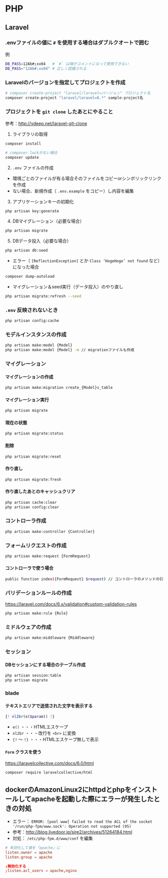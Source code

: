 # PHP

## Laravel
### .envファイルの値に `#` を使用する場合はダブルクオートで囲む
例
```sh
DB_PASS=12Ab#;xx04   # `#` 以降がコメントになって使用できない
DB_PASS="12Ab#;xx04" # 正しく認識される
```

### Laravelのバージョンを指定してプロジェクトを作成
```bash
# composer create-project "laravel/laravel=バージョン" プロジェクト名
composer create-project "laravel/laravel=6.*" sample-project名
```

### プロジェクトを `git clone` したあとにやること
参考：http://vdeep.net/laravel-git-clone
1. ライブラリの取得
```bash
composer install

# composer.lockがない場合
composer update
```
2. `.env` ファイルの作成
  - 環境ごとのファイルが有る場合そのファイルをコピーorシンボリックリンクを作成
  - ない場合、新規作成（ `.env.example` をコピー）し内容を編集
3. アプリケーションキーの初期化
```bash
php artisan key:generate
```
4. DBマイグレーション（必要な場合）
```bash
php artisan migrate
```
5. DBデータ投入（必要な場合）
```bash
php artisan db:seed
```
  - エラー（ `[ReflectionException]` とか `Class ‘HogeHoge’ not found` など）になった場合
```bash
composer dump-autoload
```
  - マイグレーション＆seed実行（データ投入）のやり直し
```bash
php artisan migrate:refresh --seed
```

### `.env` 反映されないとき
```bash
php artisan config:cache
```

### モデルインスタンスの作成
```bash
php artisan make:model {Model}
php artisan make:model {Model} -m // migrationファイルも作成
```

### マイグレーション
#### マイグレーションの作成
```bash
php artisan make:migration create_{Model}s_table
```
#### マイグレーション実行
```bash
php artisan migrate
```
#### 現在の状態
```bash
php artisan migrate:status
```
#### 削除
```bash
php artisan migrate:reset
```
#### 作り直し
```bash
php artisan migrate:fresh
```
#### 作り直したあとのキャッシュクリア
```bash
php artisan cache:clear
php artisan config:clear
```

### コントローラ作成
```bash
php artisan make:controller {Controller}
```

### フォームリクエストの作成
```bash
php artisan make:request {FormRequest}
```
#### コントローラで使う場合
```bash
public function index({FormRequest} $request) // コントローラのメソッドの引数で受け取る
```

### バリデーションルールの作成
https://laravel.com/docs/6.x/validation#custom-validation-rules
```bash
php artisan make:rule {Rule}
```


### ミドルウェアの作成
```bash
php artisan make:middleware {Middleware}
```

### セッション
#### DBセッションにする場合のテーブル作成
```bash
php artisan session:table
php artisan migrate
```

### blade
#### テキストエリアで送信された文字を表示する
```php
{! nl2br(e($param)) !}
```
  - `e()` ・・・HTMLエスケープ
  - `nl2br` ・・・改行を `<br>` に変換
  - `{!` 〜 `!}` ・・・HTMLエスケープ無しで表示

#### `Form` クラスを使う
https://laravelcollective.com/docs/6.0/html
```bash
composer require laravelcollective/html
```

## dockerのAmazonLinux2にhttpdとphpをインストールしてapacheを起動した際にエラーが発生したときの対処
- エラー： `ERROR: [pool www] failed to read the ACL of the socket '/run/php-fpm/www.sock': Operation not supported (95)`
- 参考：http://blog.livedoor.jp/sire2/archives/51264184.html
- 対処： `/etc/php-fpm.d/www/conf` を編集
```conf
# 有効化して値を「apache」に
listen.owner = apache
listen.group = apache

↓無効化する
;listen.acl_users = apache,nginx
```
